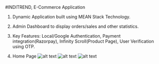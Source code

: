#INDITREND, E-Commerce Application
1) Dynamic Application built using MEAN Stack Technology.
2) Admin Dashboard to display orders/sales and other statistics.
3) Key Features: Local/Google Authentication, Payment integration(Razorpay), Infinity
   Scroll(Product Page), User Verification using OTP.


1) Home Page
![alt text](https://drive.google.com/thumbnail?id=1UQbL-2WDvsniYuQhYXjDW_iyV8gpsqbC&sz=w457-h801)
![alt text](https://drive.google.com/thumbnail?id=1B64uIzvsDrt77WsiorCYeQV8Q_8foXyc&sz=w442-h782)
![alt text](https://drive.google.com/thumbnail?id=1Hl77-pblj45Az1AgpPe_7z1SPzrHja7e&sz=w445-h813)
